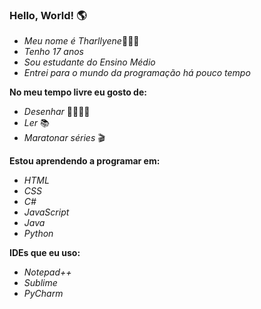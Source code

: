 ### **Hello, World!** 🌎

- *Meu nome é Tharllyene*💁🏾‍♀️
- *Tenho 17 anos*
- *Sou estudante do Ensino Médio* 
- *Entrei para o mundo da programação há pouco tempo*

**No meu tempo livre eu gosto de:**
- *Desenhar* 🎨👩🏾‍🎨
- *Ler* 📚
- *Maratonar séries* 🎬

**Estou aprendendo a programar em:**
- *HTML* 
- *CSS* 
- *C#* 
- *JavaScript* 
- *Java*
- *Python*

**IDEs que eu uso:**
- *Notepad++*
- *Sublime*
- *PyCharm*
